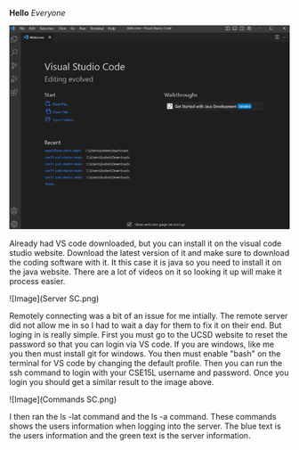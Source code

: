 **Hello** *Everyone*

![Image](VS_Screenshot.png)

Already had VS code downloaded, but you can install it on the visual code studio website. Download the latest version of it and make sure to download the coding software with it. It this case it is java so you need to install it on the java website. There are a lot of videos on it so looking it up will make it process easier.  

![Image](Server SC.png)

Remotely connecting was a bit of an issue for me intially. The remote server did not allow me in so I had to wait a day for them to fix it on their end. But loging in is really simple. First you must go to the UCSD website to reset the password so that you can login via VS code. If you are windows, like me you then must install git for windows. You then must enable "bash" on the terminal for VS code by changing the default profile. Then you can run the ssh command to login with your CSE15L username and password. Once you login you should get a similar result to the image above. 

![Image](Commands SC.png)

I then ran the ls -lat command and the ls -a command. These commands shows the users information when logging into the server. The blue text is the users information and the green text is the server information. 
